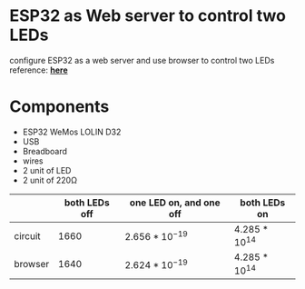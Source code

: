 # ESP32 as Web server to control two LEDs

configure ESP32 as a web server and use browser to control two LEDs
reference: [**here**](https://sites.google.com/view/rayarduino/esp32-web-server_two_leds)

# Components
* ESP32 WeMos LOLIN D32
* USB
* Breadboard
* wires
* 2 unit of LED
* 2 unit of 220Ω


|      | both LEDs off | one LED on, and one off | both LEDs on |
| ---- | ------------- | ----------------------- | ------------ |
| circuit |   1660  | $2.656*10^{-19}$ | $4.285*10^{14}$ | $6.198*10^{-34}$ | 6.4% |
| browser |   1640  | $2.624*10^{-19}$ | $4.285*10^{14}$ | $6.123*10^{-34}$ | 7.5% |

